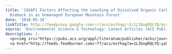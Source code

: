 ```yaml
---
title: '[ASAP] Factors Affecting the Leaching of Dissolved Organic Carbon after Tree
  Dieback in an Unmanaged European Mountain Forest'
date: '2018-05-16'
linkTitle: http://feedproxy.google.com/~r/acs/esthag/~3/1L3GogRQLYQ/acs.est.8b00478
source: 'Environmental Science & Technology: Latest Articles (ACS Publications)'
description: |-
  <p><img src="https://pubs.acs.org/appl/literatum/publisher/achs/journals/content/esthag/0/esthag.ahead-of-print/acs.est.8b00478/20180516/images/medium/es-2018-00478n_0006.gif" alt="TOC Graphic"/></p><div><cite>Environmental Science & Technology</cite></div><div>DOI: 10.1021/acs.est.8b00478</div><div class="feedflare">
  <a href="http://feeds.feedburner.com/~ff/acs/esthag?a=1L3GogRQLYQ:ya5Nty2ZUyg:yIl2AUoC8zA"><img src="http://feeds.feedburner.com/~ff/acs/esthag?d=yIl2AUoC8zA" border="0"></img></a>
---
```


